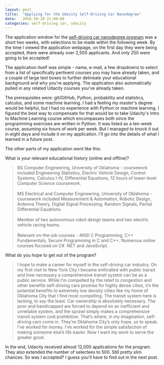 ```yaml
---
layout: post
title:  "Applying for the Udacity Self-Driving Car Nanodegree"
date:   2016-10-10 21:00:00 
categories: self-driving car, udacity
---
```

The application window for the [self-driving car nanodegree program](http://www.udacity.com/drive)  was a short two weeks, with selections to be made within the following week. By the time I viewed the application webpage, on the first day they were being accepted, there were already over 2,500 applicants. And only 250 were going to be accepted!

The application itself was simple - name, e-mail, a few dropdowns to select from a list of specifically pertinent courses you may have already taken, and a couple of large text boxes to further delineate your educational background and why you're applying. The application also automatically pulled in any related Udacity courses you've already taken.

The prerequisites were: git/GitHub, Python, probability and statistics, calculus, and some machine learning. I had a feeling my master's degree would be helpful, but I had no experience with Python or machine learning. I figured the best way to compensate for that would be to take Udacity's Intro to Machine Learning course which encompasses both since the programming exercises are written in Python. It was listed as a ten-week course, assuming six hours of work per week. But I managed to knock it out in eight days and include it on my application. I'll go into the details of what I learned in a future post.

The other parts of my application went like this:

What is your relevant educational history (online and offline)?

> BS Computer Engineering, University of Oklahoma - coursework included Engineering Statistics, Electric Vehicle Design, Control Systems, Calculus I-IV, Differential Equations, 12 hours of lower-level Computer Science coursework. <br><br>MS Electrical and Computer Engineering, University of Oklahoma - coursework included Measurement & Automation, Robotic Design, Antenna Theory, Digital Signal Processing, Random Signals, Partial Differential Equations. <br><br>Member of two autonomous robot design teams and two electric vehicle racing teams. <br><br>Relevant on-the-job courses - ANSI C Programming, C++ Fundamentals, Secure Programming in C and C++. Numerous online courses focused on C# .NET and JavaScript. 

What do you hope to get out of the program?

> I hope to make a career for myself in the self-driving car industry. On my first visit to New York City I became enthralled with public transit and how necessary a comprehensive transit system can be as a public service. While I’m compelled by the relief to congestion and other benefits self-driving cars promise for highly dense cities, it’s the potential benefits to extremely low density cities like my home of Oklahoma City that I find most compelling. The transit system here is lacking, to say the least. Car ownership is absolutely necessary. The poor and handicapped are forced to depend on an inefficient and unreliable system, and the sprawl simply makes a comprehensive transit system cost prohibitive. That’s where, in my imagination, self-driving cars come in. They’re Oklahoma City’s only hope, so to speak. I’ve worked for money. I’ve worked for the simple satisfaction of making someone else’s life easier. Now I want my work to serve the greater good.

In the end, Udacity received almost 12,000 applications for the program. They also extended the number of selectees to 500. Still pretty slim chances. So was I accepted? I guess you'll have to find out in the next post.
